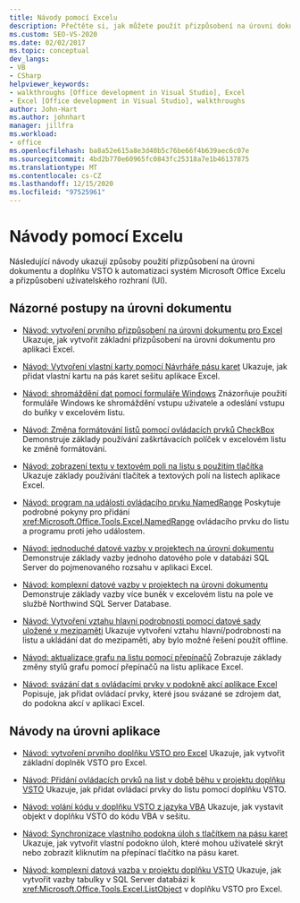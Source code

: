 ```yaml
---
title: Návody pomocí Excelu
description: Přečtěte si, jak můžete použít přizpůsobení na úrovni dokumentu a doplňky VSTO k automatizaci Microsoft Excelu. Můžete také přizpůsobit uživatelské rozhraní (UI).
ms.custom: SEO-VS-2020
ms.date: 02/02/2017
ms.topic: conceptual
dev_langs:
- VB
- CSharp
helpviewer_keywords:
- walkthroughs [Office development in Visual Studio], Excel
- Excel [Office development in Visual Studio], walkthroughs
author: John-Hart
ms.author: johnhart
manager: jillfra
ms.workload:
- office
ms.openlocfilehash: ba8a52e615a8e3d40b5c76be66f4b639aec6c07e
ms.sourcegitcommit: 4bd2b770e60965fc0843fc25318a7e1b46137875
ms.translationtype: MT
ms.contentlocale: cs-CZ
ms.lasthandoff: 12/15/2020
ms.locfileid: "97525961"
---
```

# <a name="walkthroughs-using-excel"></a>Návody pomocí Excelu
  Následující návody ukazují způsoby použití přizpůsobení na úrovni dokumentu a doplňku VSTO k automatizaci systém Microsoft Office Excelu a přizpůsobení uživatelského rozhraní (UI).

## <a name="document-level-walkthroughs"></a>Názorné postupy na úrovni dokumentu
- [Návod: vytvoření prvního přizpůsobení na úrovni dokumentu pro Excel](../vsto/walkthrough-creating-your-first-document-level-customization-for-excel.md) Ukazuje, jak vytvořit základní přizpůsobení na úrovni dokumentu pro aplikaci Excel.

- [Návod: Vytvoření vlastní karty pomocí Návrháře pásu karet](../vsto/walkthrough-creating-a-custom-tab-by-using-the-ribbon-designer.md) Ukazuje, jak přidat vlastní kartu na pás karet sešitu aplikace Excel.

- [Návod: shromáždění dat pomocí formuláře Windows](../vsto/walkthrough-collecting-data-using-a-windows-form.md) Znázorňuje použití formuláře Windows ke shromáždění vstupu uživatele a odeslání vstupu do buňky v excelovém listu.

- [Návod: Změna formátování listů pomocí ovládacích prvků CheckBox](../vsto/walkthrough-changing-worksheet-formatting-using-checkbox-controls.md) Demonstruje základy používání zaškrtávacích políček v excelovém listu ke změně formátování.

- [Návod: zobrazení textu v textovém poli na listu s použitím tlačítka](../vsto/walkthrough-displaying-text-in-a-text-box-in-a-worksheet-using-a-button.md) Ukazuje základy používání tlačítek a textových polí na listech aplikace Excel.

- [Návod: program na události ovládacího prvku NamedRange](../vsto/walkthrough-programming-against-events-of-a-namedrange-control.md) Poskytuje podrobné pokyny pro přidání <xref:Microsoft.Office.Tools.Excel.NamedRange> ovládacího prvku do listu a programu proti jeho událostem.

- [Návod: jednoduché datové vazby v projektech na úrovni dokumentu](../vsto/walkthrough-simple-data-binding-in-a-document-level-project.md) Demonstruje základy vazby jednoho datového pole v databázi SQL Server do pojmenovaného rozsahu v aplikaci Excel.

- [Návod: komplexní datové vazby v projektech na úrovni dokumentu](../vsto/walkthrough-complex-data-binding-in-a-document-level-project.md) Demonstruje základy vazby více buněk v excelovém listu na pole ve službě Northwind SQL Server Database.

- [Návod: Vytvoření vztahu hlavní podrobnosti pomocí datové sady uložené v mezipaměti](../vsto/walkthrough-creating-a-master-detail-relation-using-a-cached-dataset.md) Ukazuje vytvoření vztahu hlavní/podrobnosti na listu a ukládání dat do mezipaměti, aby bylo možné řešení použít offline.

- [Návod: aktualizace grafu na listu pomocí přepínačů](../vsto/walkthrough-updating-a-chart-in-a-worksheet-using-radio-buttons.md) Zobrazuje základy změny stylů grafu pomocí přepínačů na listu aplikace Excel.

- [Návod: svázání dat s ovládacími prvky v podokně akcí aplikace Excel](../vsto/walkthrough-binding-data-to-controls-on-an-excel-actions-pane.md) Popisuje, jak přidat ovládací prvky, které jsou svázané se zdrojem dat, do podokna akcí v aplikaci Excel.

## <a name="application-level-walkthroughs"></a>Návody na úrovni aplikace
- [Návod: vytvoření prvního doplňku VSTO pro Excel](../vsto/walkthrough-creating-your-first-vsto-add-in-for-excel.md) Ukazuje, jak vytvořit základní doplněk VSTO pro Excel.

- [Návod: Přidání ovládacích prvků na list v době běhu v projektu doplňku VSTO](../vsto/walkthrough-adding-controls-to-a-worksheet-at-run-time-in-vsto-add-in-project.md) Ukazuje, jak přidat ovládací prvky do listu pomocí doplňku VSTO.

- [Návod: volání kódu v doplňku VSTO z jazyka VBA](../vsto/walkthrough-calling-code-in-a-vsto-add-in-from-vba.md) Ukazuje, jak vystavit objekt v doplňku VSTO do kódu VBA v sešitu.

- [Návod: Synchronizace vlastního podokna úloh s tlačítkem na pásu karet](../vsto/walkthrough-synchronizing-a-custom-task-pane-with-a-ribbon-button.md) Ukazuje, jak vytvořit vlastní podokno úloh, které mohou uživatelé skrýt nebo zobrazit kliknutím na přepínací tlačítko na pásu karet.

- [Návod: komplexní datová vazba v projektu doplňku VSTO](../vsto/walkthrough-complex-data-binding-in-vsto-add-in-project.md) Ukazuje, jak vytvořit vazby tabulky v SQL Server databázi k <xref:Microsoft.Office.Tools.Excel.ListObject> v doplňku VSTO pro Excel.
